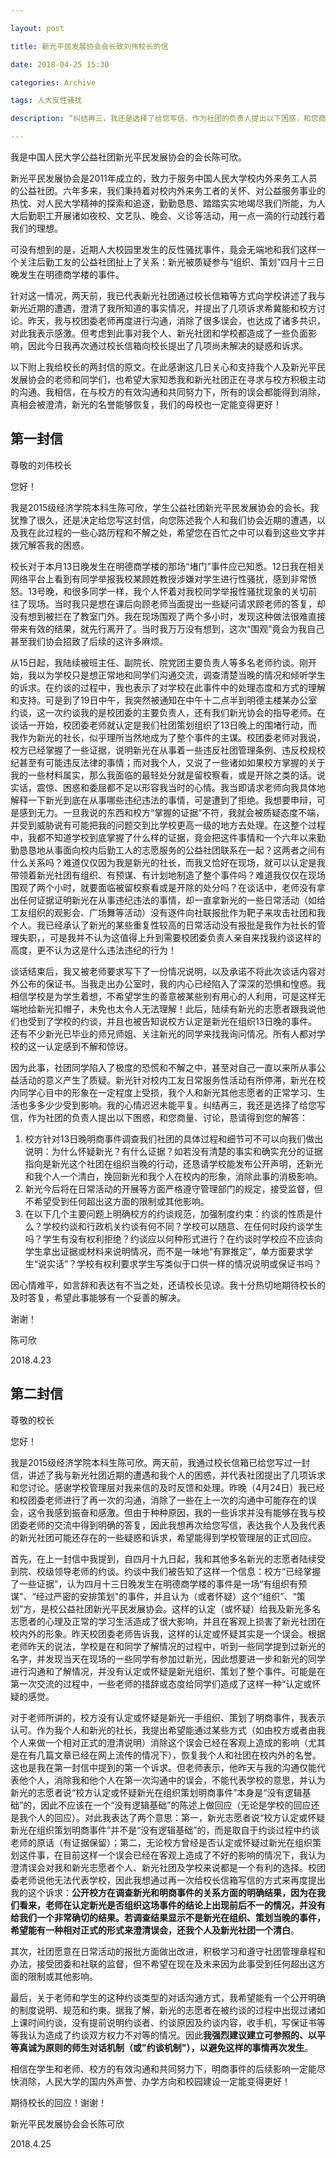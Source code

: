 ```yaml
---

layout: post

title: 新光平民发展协会会长致刘伟校长的信

date: 2018-04-25 15:30

categories: Archive

tags: 人大反性骚扰

description: “纠结再三，我还是选择了给您写信，作为社团的负责人提出以下困惑，和您商量、讨论，恳请得到您的解答。”

---
```


我是中国人民大学公益社团新光平民发展协会的会长陈可欣。

新光平民发展协会是2011年成立的，致力于服务中国人民大学校内外来务工人员的公益社团。六年多来，我们秉持着对校内外来务工者的关怀、对公益服务事业的热忱、对人民大学精神的探索和追逐，勤勤恳恳、踏踏实实地竭尽我们所能，为人大后勤职工开展诸如夜校、文艺队、晚会、义诊等活动，用一点一滴的行动践行着我们的理想。

可没有想到的是，近期人大校园里发生的反性骚扰事件，竟会无端地和我们这样一个关注后勤工友的公益社团扯上了关系：新光被质疑参与“组织、策划”四月十三日晚发生在明德商学楼的事件。

针对这一情况，两天前，我已代表新光社团通过校长信箱等方式向学校讲述了我与新光近期的遭遇，澄清了我所知道的事实情况，并提出了几项诉求希冀能和校方讨论。昨天，我与校团委老师再度进行沟通，消除了很多误会，也达成了诸多共识，对此我表示感激。但考虑到此事对我个人、新光社团和学校都造成了一些负面影响，因此今日我再次通过校长信箱向校长提出了几项尚未解决的疑惑和诉求。

以下附上我给校长的两封信的原文。在此感谢这几日关心和支持我个人及新光平民发展协会的老师和同学们，也希望大家知悉我和新光社团正在寻求与校方积极主动的沟通。我相信，在与校方的有效沟通和共同努力下，所有的误会都能得到消除，真相会被澄清，新光的名誉能够恢复，我们的母校也一定能变得更好！

## 第一封信

尊敬的刘伟校长

您好！

我是2015级经济学院本科生陈可欣，学生公益社团新光平民发展协会的会长。我犹豫了很久，还是决定给您写这封信，向您陈述我个人和我们协会近期的遭遇，以及我在此过程的一些心路历程和不解之处，希望您在百忙之中可以看到这些文字并拨冗解答我的困惑。

校长对于本月13日晚发生在明德商学楼的那场“堵门”事件应已知悉。12日我在相关网络平台上看到有同学举报我校某顾姓教授涉嫌对学生进行性骚扰，感到非常愤怒。13号晚，和很多同学一样，我个人怀着对我校同学举报性骚扰现象的关切前往了现场。当时我只是想在课后向顾老师当面提出一些疑问请求顾老师的答复，却没有想到被拦在了教室门外。我在现场围观了两个多小时，发现这种做法很难直接带来有效的结果，就先行离开了。当时我万万没有想到，这次“围观”竟会为我自己甚至我们协会招致了后续的这许多麻烦。

从15日起，我陆续被班主任、副院长、院党团主要负责人等多名老师约谈。刚开始，我以为学校只是想正常地和同学们沟通交流，调查清楚当晚的情况和倾听学生的诉求。在约谈的过程中，我也表示了对学校在此事件中的处理态度和方式的理解和支持。可是到了19日中午，我突然被通知在中午十二点半到明德主楼某办公室约谈，这一次约谈我的是校团委的主要负责人，还有我们新光协会的指导老师。在谈话一开始，校团委老师就认定是我们社团策划组织了13日晚上的围堵行动，而我作为新光的社长，似乎理所当然地成为了整个事件的主谋。校团委老师对我说，校方已经掌握了一些证据，说明新光在从事着一些违反社团管理条例、违反校规校纪甚至有可能违反法律的事情；而对我个人，又说了一些诸如如果校方掌握的关于我的一些材料属实，那么我面临的最轻处分就是留校察看，或是开除之类的话。说实话，震惊、困惑和委屈都不足以形容我当时的心情。我当即请求老师向我具体地解释一下新光到底在从事哪些违纪违法的事情，可是遭到了拒绝。我想要申辩，可是感到无力。一旦我说的东西和校方“掌握的证据”不符，我就会被质疑态度不端，并受到威胁说有可能把我的问题交到比学校更高一级的地方去处理。在这整个过程中，我都不知道学校到底掌握了什么样的证据，竟会把这件事情和一个六年以来勤勤恳恳地从事面向校内后勤工人的志愿服务的公益社团联系在一起？这两者之间有什么关系吗？难道仅仅因为我是新光的社长，而我又恰好在现场，就可以认定是我带领着新光社团有组织、有预谋、有计划地制造了整个事件吗？难道我仅仅在现场围观了两个小时，就要面临被留校察看或是开除的处分吗？在谈话中，老师没有拿出任何证据证明新光在从事违纪违法的事情，却一直拿新光的一些日常活动（如给工友组织的观影会、广场舞等活动）没有逐件向社联报批作为靶子来攻击社团和我个人。我已经承认了新光的某些重复性较高的日常活动没有报批是我作为社长的管理失职，，可是我并不认为这值得上升到需要校团委负责人亲自来找我约谈这样的高度，更不认为这是什么违法违纪的行为！

谈话结束后，我又被老师要求写下了一份情况说明，以及承诺不将此次谈话内容对外公布的保证书。当我走出办公室时，我的内心已经陷入了深深的恐惧和惶惑。我相信学校是为学生着想，不希望学生的善意被某些别有用心的人利用，可是这样无端地给新光扣帽子，未免也太令人无法理解！此后，陆续有新光的志愿者跟我说他们也受到了学校的约谈，并且也被告知说校方认定是新光在组织13日晚的事件。还有不少新光已毕业的师兄师姐、关注新光的同学来找我询问情况。所有人都对学校的这一认定感到不解和惊讶。

因为此事，社团同学陷入了极度的恐慌和不解之中，甚至对自己一直以来所从事公益活动的意义产生了质疑。新光针对校内工友日常服务性活动有所停滞，新光在校内同学心目中的形象在一定程度上受损，我个人和新光其他志愿者的正常学习、生活也多多少少受到影响。我的心情迟迟未能平复。纠结再三，我还是选择了给您写信，作为社团的负责人提出以下困惑，和您商量、讨论，恳请得到您的解答：

1. 校方针对13日晚明商事件调查我们社团的具体过程和细节可不可以向我们做出说明：为什么怀疑新光？有什么证据？如若没有清楚的事实和确实充分的证据指向是新光这个社团在组织当晚的行动，还恳请学校能发布公开声明，还新光和我个人一个清白，挽回新光和我个人在校内的形象，消除此事的消极影响。
2. 新光今后将在日常活动的开展等方面严格遵守管理部门的规定，接受监督，但不希望受到任何超出这方面的限制或其他影响。
3. 在以下几个主要问题上明确校方的约谈规范，加强制度约束：约谈的性质是什么？学校约谈和行政机关约谈有何不同？学校可以随意、在任何时段约谈学生吗？学生有没有权利拒绝？约谈应以何种形式进行？在约谈时学校应不应该向学生拿出证据或材料来说明情况，而不是一味地“有罪推定”，单方面要求学生“说实话”？学校有权利要求学生写类似于口供一样的情况说明或保证书吗？

因心情难平，如言辞和表达有不当之处，还请校长见谅。我十分热切地期待校长的及时答复，希望此事能够有一个妥善的解决。

谢谢！

陈可欣

2018.4.23

## 第二封信

尊敬的校长

您好！

我是2015级经济学院本科生陈可欣。两天前，我通过校长信箱已给您写过一封信，讲述了我与新光社团近期的遭遇和我个人的困惑，并代表社团提出了几项诉求和您讨论。感谢学校管理层对我来信的及时反馈和处理。昨晚（4月24日）我已经和校团委老师进行了再一次的沟通，消除了一些在上一次的沟通中可能存在的误会，这令我感到振奋和感激。但由于种种原因，我的一些诉求并没有能够在我与校团委老师的交流中得到明确的答复，因此我想再次给您写信，表达我个人及我代表的新光社团可能还存在的一些疑惑和诉求，希望能得到学校管理层的正式回应。

首先，在上一封信中我提到，自四月十九日起，我和其他多名新光的志愿者陆续受到院、校级领导老师的约谈。约谈中我们被告知了这样一个信息：校方“已经掌握了一些证据”，认为四月十三日晚发生在明德商学楼的事件是一场“有组织有预谋"、“经过严密的安排策划"的事件，并且认为（或者怀疑）这个“组织”、“策划”方，是校公益社团新光平民发展协会。这样的认定（或怀疑）给我及新光多名志愿者的心理及正常的学习生活造成了很大影响，并且在客观上损害了新光社团在校内外的形象。昨天校团委老师告诉我，这样的认定或怀疑其实是一个误会。根据老师昨天的说法，学校是在和同学了解情况的过程中，听到一些同学提到过新光的名字，并发现当天在现场的一些同学有参加过新光，因此想要进一步和新光的同学进行沟通和了解情况，并没有认定或怀疑是新光组织、策划了整个事件。可能是在第一次交流的过程中，一些老师的措辞或态度给同学们造成了这样一种“认定或怀疑的感觉。

对于老师所讲的，校方没有认定或怀疑是新光一手组织、策划了明商事件，我表示认可。作为我个人和新光的社长，我提出希望能通过某些方式（如由校方或者由我个人来做一个相对正式的澄清说明）消除这个误会已经在客观上造成的影响（尤其是在有几篇文章已经在网上流传的情况下），恢复我个人和社团在校内外的名誉。这也是我在第一封信中提到的第一个诉求。但老师表示，他昨天与我的沟通仅能代表他个人，消除我和他个人在第一次沟通中的误会，不能代表学校的意思，并认为新光的志愿者说“校方认定或怀疑新光在组织策划明商事件”本身是“没有逻辑基础”的，因此不应该在一个“没有逻辑基础”的陈述上做回应（无论是学校的回应还是我个人的回应）。对此我表达了两个意思：第一，新光志愿者说“校方认定或怀疑新光在组织策划明商事件”并不是“没有逻辑基础”的，而是取自于约谈过程中约谈老师的原话（有证据保留）；第二，无论校方曾经是否认定或怀疑过新光在组织策划这件事，在目前这样一个误会已经在客观上造成了不好的影响的情况下，我认为澄清误会对我和新光志愿者个人、新光社团及学校来说都是一个有利的选择。校团委老师说他无法代表学校，因此我想通过再一次给校长信箱写信的方式来再度提出我的这个诉求：**公开校方在调查新光和明商事件的关系方面的明确结果，因为在我们看来，老师在认定新光是否组织这场事件的结论上出现前后不一的情况，并没有给我们一个非常确切的结果。若调查结果显示不是新光在组织、策划当晚的事件，希望能有一种相对正式的形式来澄清误会，还我个人及新光社团一个清白**。

其次，社团愿意在日常活动的报批方面做出改进，积极学习和遵守社团管理章程和办法，接受团委和社联的监督，但不希望在现在及未来因为此事受到任何超出这方面的限制或其他影响。

最后，关于老师和学生的这种约谈类型的对话沟通方式，我希望能有一个公开明确的制度说明、规范和约東。据我了解，新光的志愿者在被约谈的过程中出现过诸如上课时间约谈，没有提前说明约谈者、约谈原因及约谈内容，收手机，写保证书等等我认为造成了约谈双方权力不对等的情况。因此**我强烈建议建立可参照的、以平等真诚为原则的师生对话机制（或"约谈机制"），以避免这样的事情再次发生**。

相信在学生和老师、校方的有效沟通和共同努力下，明商事件的后续影响一定能尽快消除，人民大学的国内外声誉、办学方向和校园建设一定能变得更好！

期待校长的回应！谢谢！

新光平民发展协会会长陈可欣

2018.4.25
